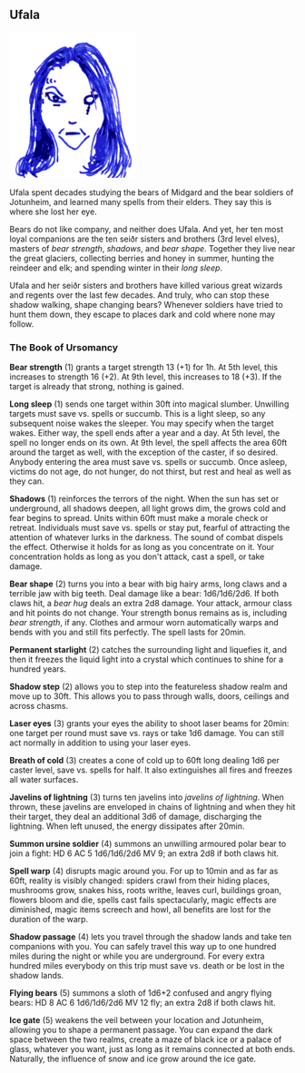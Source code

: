 ## Ufala

![Ufala](Ufala.png)

Ufala spent decades studying the bears of Midgard and the bear
soldiers of Jotunheim, and learned many spells from their elders.
They say this is where she lost her eye.

Bears do not like company, and neither does Ufala. And yet, her ten
most loyal companions are the ten seiðr sisters and brothers (3rd
level elves), masters of *bear strength*, *shadows*, and *bear shape*.
Together they live near the great glaciers, collecting berries and
honey in summer, hunting the reindeer and elk; and spending winter in
their *long sleep*.

Ufala and her seiðr sisters and brothers have killed various great
wizards and regents over the last few decades. And truly, who can stop
these shadow walking, shape changing bears? Whenever soldiers have
tried to hunt them down, they escape to places dark and cold where
none may follow.

### The Book of Ursomancy

**Bear strength** (1) grants a target strength 13 (+1) for 1h. At 5th
level, this increases to strength 16 (+2). At 9th level, this
increases to 18 (+3). If the target is already that strong, nothing is
gained.

**Long sleep** (1) sends one target within 30ft into magical slumber.
Unwilling targets must save vs. spells or succumb. This is a light
sleep, so any subsequent noise wakes the sleeper. You may specify when
the target wakes. Either way, the spell ends after a year and a day.
At 5th level, the spell no longer ends on its own. At 9th level, the
spell affects the area 60ft around the target as well, with the
exception of the caster, if so desired. Anybody entering the area must
save vs. spells or succumb. Once asleep, victims do not age, do not
hunger, do not thirst, but rest and heal as well as they can.

**Shadows** (1) reinforces the terrors of the night. When the sun has
set or underground, all shadows deepen, all light grows dim, the grows
cold and fear begins to spread. Units within 60ft must make a morale
check or retreat. Individuals must save vs. spells or stay put,
fearful of attracting the attention of whatever lurks in the darkness.
The sound of combat dispels the effect. Otherwise it holds for as long
as you concentrate on it. Your concentration holds as long as you
don't attack, cast a spell, or take damage.

**Bear shape** (2) turns you into a bear with big hairy arms, long
claws and a terrible jaw with big teeth. Deal damage like a bear:
1d6/1d6/2d6. If both claws hit, a *bear hug* deals an extra 2d8
damage. Your attack, armour class and hit points do not change. Your
strength bonus remains as is, including *bear strength*, if any.
Clothes and armour worn automatically warps and bends with you and
still fits perfectly. The spell lasts for 20min.

**Permanent starlight** (2) catches the surrounding light and
liquefies it, and then it freezes the liquid light into a crystal
which continues to shine for a hundred years.

**Shadow step** (2) allows you to step into the featureless shadow
realm and move up to 30ft. This allows you to pass through walls,
doors, ceilings and across chasms.

**Laser eyes** (3) grants your eyes the ability to shoot laser beams
for 20min: one target per round must save vs. rays or take 1d6 damage.
You can still act normally in addition to using your laser eyes.

**Breath of cold** (3) creates a cone of cold up to 60ft long dealing
1d6 per caster level, save vs. spells for half. It also extinguishes
all fires and freezes all water surfaces.

**Javelins of lightning** (3) turns ten javelins into *javelins of
lightning*. When thrown, these javelins are enveloped in chains of
lightning and when they hit their target, they deal an additional 3d6
of damage, discharging the lightning. When left unused, the energy
dissipates after 20min.

**Summon ursine soldier** (4) summons an unwilling armoured polar bear
to join a fight: HD 6 AC 5 1d6/1d6/2d6 MV 9; an extra 2d8 if both
claws hit.

**Spell warp** (4) disrupts magic around you. For up to 10min and as
far as 60ft, reality is visibly changed: spiders crawl from their
hiding places, mushrooms grow, snakes hiss, roots writhe, leaves curl,
buildings groan, flowers bloom and die, spells cast fails
spectacularly, magic effects are diminished, magic items screech and
howl, all benefits are lost for the duration of the warp.

**Shadow passage** (4) lets you travel through the shadow lands and
take ten companions with you. You can safely travel this way up to one
hundred miles during the night or while you are underground. For every
extra hundred miles everybody on this trip must save vs. death or be
lost in the shadow lands.

**Flying bears** (5) summons a sloth of 1d6+2 confused and angry
flying bears: HD 8 AC 6 1d6/1d6/2d6 MV 12 fly; an extra 2d8 if both
claws hit.

**Ice gate** (5) weakens the veil between your location and Jotunheim,
allowing you to shape a permanent passage. You can expand the dark
space between the two realms, create a maze of black ice or a palace
of glass, whatever you want, just as long as it remains connected at
both ends. Naturally, the influence of snow and ice grow around the
ice gate.

